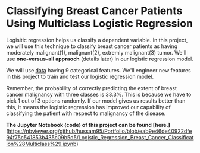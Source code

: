 # Classifying Breast Cancer Patients Using Multiclass Logistic Regression
Logisitic regression helps us classify a dependent variable. In this project, we will use this technique to classify breast cancer patients as having moderately malignant(1), malignant(2), extremly malignant(3) tumor. We'll use **one-versus-all appraoch** (details later) in our logistic regression model.

We will use [data](https://archive.ics.uci.edu/ml/datasets/Breast+Cancer) having 9 categorical features. We'll engineer new features in this project to train and test our logistic regression model. 

Remember, the probability of correctly predicting the extent of breast cancer malignancy with three classes is 33.3%. This is because we have to pick 1 out of 3 options randomly. If our model gives us results better than this, it means the logistic regression has improved our capability of classifying the patient with respect to malignancy of the disease.

**The Jupyter Notebook (code) of this project can be found [here.]**(https://nbviewer.org/github/hussam95/Portfolio/blob/eab9e46de40922dfe94f75c541853b435c09b5d5/Logistic_Regression_Breast_Cancer_Classification%28Multiclass%29.ipynb)
